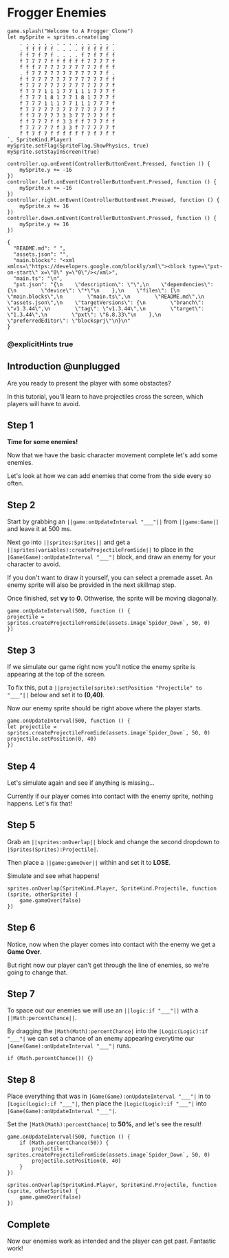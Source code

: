 # Frogger Enemies

```template
game.splash("Welcome to A Frogger Clone")
let mySprite = sprites.create(img`
    . . . . . . . . . . . . . . . .
    . f f f f f . . . . f f f f f .
    f f 7 f 7 f . . . . f 7 f 7 f f
    f 7 7 7 7 f f f f f f 7 7 7 7 f
    f f f 7 7 7 7 7 7 7 7 7 7 f f f
    . f 7 7 7 7 7 7 7 7 7 7 7 7 f .
    f f 7 7 7 7 7 7 7 7 7 7 7 7 f f
    f 7 7 7 7 7 7 7 7 7 7 7 7 7 7 f
    f 7 7 7 1 1 1 7 7 1 1 1 7 7 7 f
    f 7 7 7 1 8 1 7 7 1 8 1 7 7 7 f
    f 7 7 7 1 1 1 7 7 1 1 1 7 7 7 f
    f 7 7 7 7 7 7 7 7 7 7 7 7 7 7 f
    f f 7 7 7 7 7 3 3 7 7 7 7 7 f f
    f f 7 7 7 f f 3 3 f f 7 7 7 f f
    f 7 7 7 7 7 f 3 3 f 7 7 7 7 7 f
    f f 7 f 7 f f f f f f 7 f 7 f f
`, SpriteKind.Player)
mySprite.setFlag(SpriteFlag.ShowPhysics, true)
mySprite.setStayInScreen(true)

controller.up.onEvent(ControllerButtonEvent.Pressed, function () {
    mySprite.y += -16
})
controller.left.onEvent(ControllerButtonEvent.Pressed, function () {
    mySprite.x += -16
})
controller.right.onEvent(ControllerButtonEvent.Pressed, function () {
    mySprite.x += 16
})
controller.down.onEvent(ControllerButtonEvent.Pressed, function () {
    mySprite.y += 16
})
```

```assetjson
{
  "README.md": " ",
  "assets.json": "",
  "main.blocks": "<xml xmlns=\"https://developers.google.com/blockly/xml\"><block type=\"pxt-on-start\" x=\"0\" y=\"0\"/></xml>",
  "main.ts": "\n",
  "pxt.json": "{\n    \"description\": \"\",\n    \"dependencies\": {\n        \"device\": \"*\"\n    },\n    \"files\": [\n        \"main.blocks\",\n        \"main.ts\",\n        \"README.md\",\n        \"assets.json\",\n    \"targetVersions\": {\n        \"branch\": \"v1.3.44\",\n        \"tag\": \"v1.3.44\",\n        \"target\": \"1.3.44\",\n        \"pxt\": \"6.8.33\"\n    },\n    \"preferredEditor\": \"blocksprj\"\n}\n"
}
```

### @explicitHints true

## Introduction @unplugged

Are you ready to present the player with some obstactes?

In this tutorial, you'll learn to have projectiles cross the screen, 
which players will have to avoid.

## Step 1

**Time for some enemies!**

Now that we have the basic character movement complete let's add some enemies.

Let's look at how we can add enemies that come from the side every so often.

## Step 2

Start by grabbing an ``||game:onUpdateInterval "___"||`` from ``||game:Game||`` and leave it at 500 ms.

Next go into ``||sprites:Sprites||`` and get a ``||sprites(variables):createProjectileFromSide||`` 
to place in the ``|Game(Game):onUpdateInterval "___"|`` block,
and draw an enemy for your character to avoid. 

If you don't want to draw it yourself, you can select a premade asset. 
An enemy sprite will also be provided in the next skillmap step.

Once finished, set **vy** to **0**. Othwerise, the sprite will be moving diagonally. 

```blocks
game.onUpdateInterval(500, function () {
projectile = sprites.createProjectileFromSide(assets.image`Spider_Down`, 50, 0)
})
```

## Step 3

If we simulate our game right now you'll notice the 
enemy sprite is appearing at the top of the screen.

To fix this, put a ``||projectile(sprite):setPosition "Projectile" to "___"||`` below and set it to **(0,40)**.

Now our enemy sprite should be right above where the player starts.

```blocks
game.onUpdateInterval(500, function () {
let projectile = sprites.createProjectileFromSide(assets.image`Spider_Down`, 50, 0)
projectile.setPosition(0, 40)
})
```

## Step 4

Let's simulate again and see if anything is missing...

Currently if our player comes into contact with the enemy sprite, nothing happens. 
Let's fix that!

## Step 5

Grab an ``||sprites:onOverlap||`` block and change the second dropdown to ``|Sprites(Sprites):Projectile|``.

Then place a ``||game:gameOver||`` within and set it to **LOSE**.

Simulate and see what happens!

```blocks
sprites.onOverlap(SpriteKind.Player, SpriteKind.Projectile, function (sprite, otherSprite) {
    game.gameOver(false)
})
```

## Step 6

Notice, now when the player comes into contact with the enemy we get a **Game Over**.

But right now our player can't get through the line of enemies, so we're going to change that.

## Step 7

To space out our enemies we will use an ``||logic:if "___"||`` with a ``||Math:percentChance||``.

By dragging the ``|Math(Math):percentChance|`` into the ``|Logic(Logic):if "___"|`` we can set a chance of an enemy appearing
everytime our ``|Game(Game):onUpdateInterval "___"|`` runs.

```blocks
if (Math.percentChance()) {}
```

## Step 8

Place everything that was in ``|Game(Game):onUpdateInterval "___"|`` in to ``|Logic(Logic):if "___"|``, then place the ``|Logic(Logic):if "___"|``
into ``|Game(Game):onUpdateInterval "___"|``. 

Set the ``|Math(Math):percentChance|`` to **50%**, and let's see the result!

```blocks
game.onUpdateInterval(500, function () {
    if (Math.percentChance(50)) {
        projectile = sprites.createProjectileFromSide(assets.image`Spider_Down`, 50, 0)
        projectile.setPosition(0, 40)
    }
})

sprites.onOverlap(SpriteKind.Player, SpriteKind.Projectile, function (sprite, otherSprite) {
    game.gameOver(false)
})
```

## Complete

Now our enemies work as intended and the player can get past. Fantastic work!

